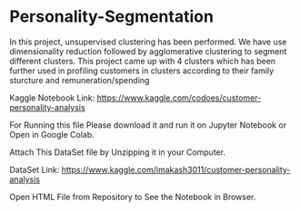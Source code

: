 # Personality-Segmentation

In this project, unsupervised clustering has been performed. We have use dimensionality reduction followed by agglomerative clustering to segment different clusters. This project came up with 4 clusters which has been further used in profiling customers in clusters according to their family sturcture and remuneration/spending

Kaggle Notebook Link: https://www.kaggle.com/codoes/customer-personality-analysis

For Running this file Please download it and run it on Jupyter Notebook or Open in Google Colab.

Attach This DataSet file by Unzipping it in your Computer.

DataSet Link: https://www.kaggle.com/imakash3011/customer-personality-analysis

Open HTML File from Repository to See the Notebook in Browser.
